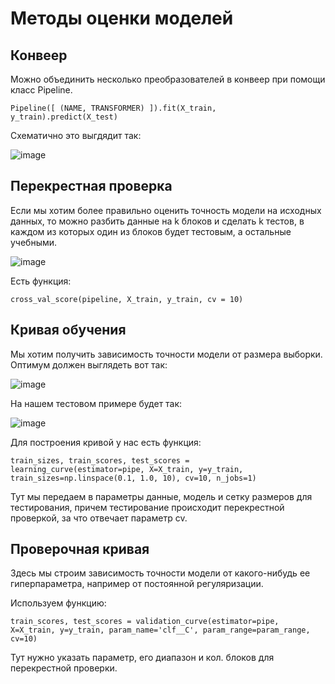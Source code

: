 # Методы оценки моделей

## Конвеер

Можно объединить несколько преобразователей в конвеер при помощи класс Pipeline.

```
Pipeline([ (NAME, TRANSFORMER) ]).fit(X_train, y_train).predict(X_test)
```

Схематично это выгдядит так:

![image](https://user-images.githubusercontent.com/25401699/222958588-ad12be8e-aa58-462d-a397-a09dbc3ca4b2.png)

## Перекрестная проверка

Если мы хотим более правильно оценить точность модели на исходных данных, то
можно разбить данные на k блоков и сделать k тестов, в каждом из которых
один из блоков будет тестовым, а остальные учебными.

![image](https://user-images.githubusercontent.com/25401699/222959194-f1181ad0-a5d3-4568-8cfa-e310bac4800c.png)

Есть функция:

```
cross_val_score(pipeline, X_train, y_train, cv = 10)
```

## Кривая обучения

Мы хотим получить зависимость точности модели от размера выборки.
Оптимум должен выглядеть вот так:

![image](https://user-images.githubusercontent.com/25401699/223056659-ee295e7a-3839-43b6-938f-609780c2fa27.png)

На нашем тестовом примере будет так:

![image](https://user-images.githubusercontent.com/25401699/223056796-9e7dcec9-4136-45d8-b710-c1a18d512ad7.png)

Для построения кривой у нас есть функция:

```
train_sizes, train_scores, test_scores = learning_curve(estimator=pipe, X=X_train, y=y_train, train_sizes=np.linspace(0.1, 1.0, 10), cv=10, n_jobs=1)
```

Тут мы передаем в параметры данные, модель и сетку размеров для тестирования, причем тестирование происходит перекрестной проверкой, за что отвечает параметр cv.

## Проверочная кривая

Здесь мы строим зависимость точности модели от какого-нибудь ее гиперпараметра, например от
постоянной регуляризации.

Используем функцию:

```
train_scores, test_scores = validation_curve(estimator=pipe, X=X_train, y=y_train, param_name='clf__C', param_range=param_range, cv=10)
```

Тут нужно указать параметр, его диапазон и кол. блоков для перекрестной проверки.

